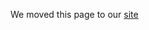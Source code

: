 We moved this page to our [site](https://fastnetmon.com/fastnetmon-community-install-on-vyos-1-1-5/)
